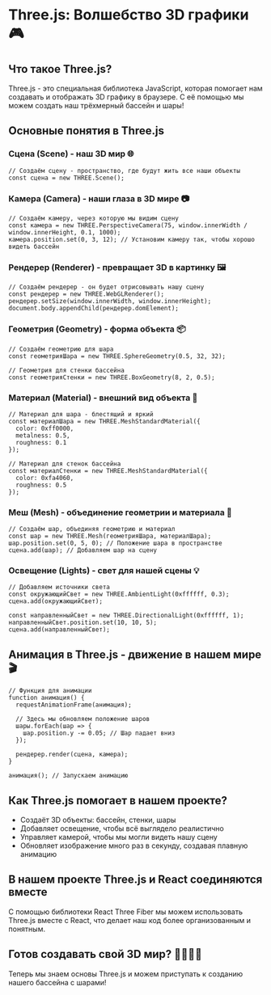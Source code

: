 # Three.js: Волшебство 3D графики 🎮

## Что такое Three.js?

Three.js - это специальная библиотека JavaScript, которая помогает нам создавать и отображать 3D графику в браузере. С её помощью мы можем создать наш трёхмерный бассейн и шары!

## Основные понятия в Three.js

### Сцена (Scene) - наш 3D мир 🌐

```
// Создаём сцену - пространство, где будут жить все наши объекты
const сцена = new THREE.Scene();
```

### Камера (Camera) - наши глаза в 3D мире 📷

```
// Создаём камеру, через которую мы видим сцену
const камера = new THREE.PerspectiveCamera(75, window.innerWidth / window.innerHeight, 0.1, 1000);
камера.position.set(0, 3, 12); // Установим камеру так, чтобы хорошо видеть бассейн
```

### Рендерер (Renderer) - превращает 3D в картинку 🖼️

```
// Создаём рендерер - он будет отрисовывать нашу сцену
const рендерер = new THREE.WebGLRenderer();
рендерер.setSize(window.innerWidth, window.innerHeight);
document.body.appendChild(рендерер.domElement);
```

### Геометрия (Geometry) - форма объекта 📦

```
// Создаём геометрию для шара
const геометрияШара = new THREE.SphereGeometry(0.5, 32, 32);

// Геометрия для стенки бассейна
const геометрияСтенки = new THREE.BoxGeometry(8, 2, 0.5);
```

### Материал (Material) - внешний вид объекта 🎨

```
// Материал для шара - блестящий и яркий
const материалШара = new THREE.MeshStandardMaterial({
  color: 0xff0000,
  metalness: 0.5,
  roughness: 0.1
});

// Материал для стенок бассейна
const материалСтенки = new THREE.MeshStandardMaterial({
  color: 0xfa4060,
  roughness: 0.5
});
```

### Меш (Mesh) - объединение геометрии и материала 🧠

```
// Создаём шар, объединяя геометрию и материал
const шар = new THREE.Mesh(геометрияШара, материалШара);
шар.position.set(0, 5, 0); // Положение шара в пространстве
сцена.add(шар); // Добавляем шар на сцену
```

### Освещение (Lights) - свет для нашей сцены 💡

```
// Добавляем источники света
const окружающийСвет = new THREE.AmbientLight(0xffffff, 0.3);
сцена.add(окружающийСвет);

const направленныйСвет = new THREE.DirectionalLight(0xffffff, 1);
направленныйСвет.position.set(10, 10, 5);
сцена.add(направленныйСвет);
```

## Анимация в Three.js - движение в нашем мире 🎬

```
// Функция для анимации
function анимация() {
  requestAnimationFrame(анимация);
  
  // Здесь мы обновляем положение шаров
  шары.forEach(шар => {
    шар.position.y -= 0.05; // Шар падает вниз
  });
  
  рендерер.render(сцена, камера);
}

анимация(); // Запускаем анимацию
```

## Как Three.js помогает в нашем проекте?

- Создаёт 3D объекты: бассейн, стенки, шары
- Добавляет освещение, чтобы всё выглядело реалистично
- Управляет камерой, чтобы мы могли видеть нашу сцену
- Обновляет изображение много раз в секунду, создавая плавную анимацию

## В нашем проекте Three.js и React соединяются вместе

С помощью библиотеки React Three Fiber мы можем использовать Three.js вместе с React, что делает наш код более организованным и понятным.

## Готов создавать свой 3D мир? 🏊‍♂️🔴🔵

Теперь мы знаем основы Three.js и можем приступать к созданию нашего бассейна с шарами!